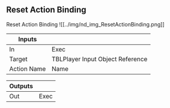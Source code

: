 ## Reset Action Binding
Reset Action Binding
![[../img/nd_img_ResetActionBinding.png]]

|Inputs||
|--|--|
| In | Exec |
| Target | TBLPlayer Input Object Reference |
| Action Name | Name |

|Outputs||
|--|--|
| Out | Exec |
